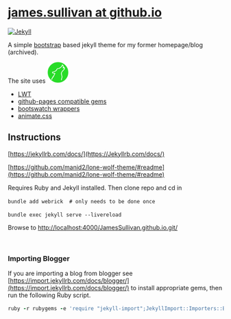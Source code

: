 # [james.sullivan at github.io](https://JamesSullivan.github.io)


[![Jekyll](https://img.shields.io/badge/jekyll-%3E%3D%203.8-blue.svg)](https://jekyllrb.com/)

A simple [bootstrap](https://getbootstrap.com/) based jekyll theme for my former homepage/blog (archived).

The site uses
<img src="https://raw.githubusercontent.com/JamesSullivan/JamesSullivan.github.io/gh-pages/assets/images/lwt-logo-wolf-v2.svg" alt="isolated" width="50"/>
- [LWT](https://github.com/manid2/lone-wolf-theme)
- [github-pages compatible gems](https://pages.github.com/versions/)
- [bootswatch wrappers](https://bootswatch.com/)
- [animate.css](https://daneden.github.io/animate.css/)

## Instructions

[https://jekyllrb.com/docs/](https://Jekyllrb.com/docs/)

[https://github.com/manid2/lone-wolf-theme/#readme](https://github.com/manid2/lone-wolf-theme/#readme)

Requires Ruby and Jekyll installed. Then clone repo and cd in

```bundle add webrick  # only needs to be done once```

```bundle exec jekyll serve --livereload```

Browse to [http://localhost:4000/JamesSullivan.github.io.git/](http://localhost:4000/JamesSullivan.github.io.git/)


<br>

### Importing Blogger

If you are importing a blog from blogger
see [https://import.jekyllrb.com/docs/blogger/](https://import.jekyllrb.com/docs/blogger/) to install appropriate gems, then run the following Ruby script.

```ruby
ruby -r rubygems -e 'require "jekyll-import";JekyllImport::Importers::Blogger.run({"source" => "blog-01-16-2023.xml","no-blogger-info" => false, "replace-internal-link" => true, "comments" => true })'
```
